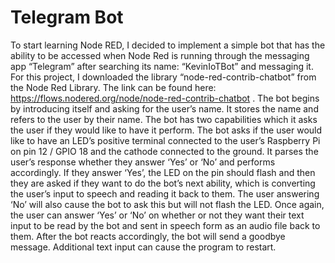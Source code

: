 # Telegram Bot

To start learning Node RED, I decided to implement a simple bot that has the ability to be accessed when Node Red is running through the messaging app “Telegram” after searching its name: “KevinIoTBot” and messaging it. For this project, I downloaded the library “node-red-contrib-chatbot” from the Node Red Library. The link can be found here: https://flows.nodered.org/node/node-red-contrib-chatbot . The bot begins by introducing itself and asking for the user’s name. It stores the name and refers to the user by their name. The bot has two capabilities which it asks the user if they would like to have it perform. The bot asks if the user would like to have an LED’s positive terminal connected to the user’s Raspberry Pi on pin 12 / GPIO 18 and the cathode connected to the ground. It parses the user’s response whether they answer ‘Yes’ or ‘No’ and performs accordingly. If they answer ‘Yes’, the LED on the pin should flash and then they are asked if they want to do the bot’s next ability, which is converting the user’s input to speech and reading it back to them.  The user answering ‘No’ will also cause the bot to ask this but will not flash the LED. Once again, the user can answer ‘Yes’ or ‘No’ on whether or not they want their text input to be read by the bot and sent in speech form as an audio file back to them. After the bot reacts accordingly, the bot will send a goodbye message. Additional text input can cause the program to restart. 

